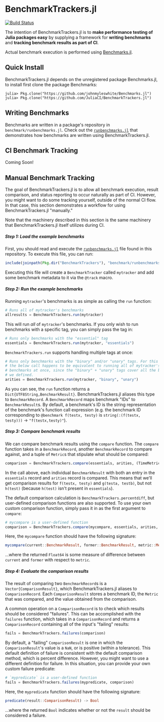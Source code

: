 # BenchmarkTrackers.jl

[![Build Status](https://travis-ci.org/JuliaCI/BenchmarkTrackers.jl.svg?branch=master)](https://travis-ci.org/JuliaCI/BenchmarkTrackers.jl)

The intention of BenchmarkTrackers.jl is to **make performance testing of Julia packages easy** by supplying a framework for **writing benchmarks** and **tracking benchmark results as part of CI**.

Actual benchmark execution is performed using [Benchmarks.jl](https://github.com/jrevels/Benchmarks.jl).

## Quick Install

BenchmarkTrackers.jl depends on the unregistered package Benchmarks.jl, to install first clone the package Benchmarks:
```
julia> Pkg.clone("https://github.com/johnmyleswhite/Benchmarks.jl")
julia> Pkg.clone("https://github.com/JuliaCI/BenchmarkTrackers.jl")
```

## Writing Benchmarks

Benchmarks are written in a package's repository in `benchmark/runbenchmarks.jl`. Check out the [`runbenchmarks.jl`](https://github.com/JuliaCI/BenchmarkTrackers.jl/blob/master/benchmark/runbenchmarks.jl) that demonstrates how benchmarks are written using BenchmarkTrackers.jl.

## CI Benchmark Tracking

Coming Soon!

## Manual Benchmark Tracking

The goal of BenchmarkTrackers.jl is to allow all benchmark execution, result comparison, and status reporting to occur naturally as part of CI. However, you might want to do some tracking yourself, outside of the normal CI flow. In that case, this section demonstrates a workflow for using BenchmarkTrackers.jl "manually."

Note that the machinery described in this section is the same machinery that BenchmarkTrackers.jl itself utilizes during CI.

##### Step 1: Load the example benchmarks

First, you should read and execute the [`runbenchmarks.jl`](https://github.com/JuliaCI/BenchmarkTrackers.jl/blob/master/benchmark/runbenchmarks.jl) file found in this repository. To execute this file, you can run:

```julia
include(joinpath(Pkg.dir("BenchmarkTrackers"), "benchmark/runbenchmarks.jl"))
```

Executing this file will create a `BenchmarkTracker` called `mytracker` and add some benchmark metadata to it via the `@track` macro.

##### Step 2: Run the example benchmarks

Running `mytracker`'s benchmarks is as simple as calling the `run` function:

```julia
# Runs all of mytracker's benchmarks
allresults = BenchmarkTrackers.run(mytracker)
```

This will run *all* of `mytracker`'s benchmarks. If you only wish to run benchmarks with a specific tag, you can simply pass the tag in:

```julia
# Runs only benchmarks with the "essential" tag
essentials = BenchmarkTrackers.run(mytracker, "essentials")
```

`BenchmarkTrackers.run` supports handling multiple tags at once:

```julia
# Runs only benchmarks with the "binary" and/or "unary" tags. For this example,
# the below call happens to be equivalent to running all of mytracker's
# benchmarks at once, since the "binary" + "unary" tags cover all the benchmarks
# we defined.
arities = BenchmarkTrackers.run(mytracker, "binary", "unary")
```

As you can see, the `run` function returns a `Dict{UTF8String,BenchmarkResult}`. BenchmarkTrackers.jl aliases this type to `BenchmarkRecord`. A `BenchmarkRecord` maps benchmark "IDs" to `BenchmarkResult`s. By default, a benchmark's ID is the string representation of the benchmark's function call expression (e.g. the benchmark ID corresponding to `@benchmark f(testx, testy)` is `string(:(f(testx, testy)))` → `"f(testx,testy)"`).

##### Step 3: Compare benchmark results

We can compare benchmark results using the `compare` function. The `compare` function takes in a `BenchmarkRecord`, another `BenchmarkRecord` to compare against, and a tuple of `Metric`s that stipulate what should be compared:

```julia
comparison = BenchmarkTrackers.compare(essentials, arities, (TimeMetric, GCMetric))
```

In the call above, each individual `BenchmarkResult` with both an entry in the `essentials` record and `arities` record is compared. This means that we'll get comparison results for `f(testx, testy)` and `g(testa, testb)`, but not `h(test)` (because `h(test)` isn't present in `essentials`).

The default comparison calculation is `BenchmarkTrackers.percentdiff`, but user-defined comparison functions are also supported. To use your own custom comparison function, simply pass it in as the first argument to `compare`:

```julia
# mycompare is a user-defined function
comparison = BenchmarkTrackers.compare(mycompare, essentials, arities, (TimeMetric, GCMetric))
```

Here, the `mycompare` function should have the following signature:

```julia
mycompare(current::BenchmarkResult, former::BenchmarkResult, metric::Metric) -> Float64
```

...where the returned `Float64` is some measure of difference between `current` and `former` with respect to `metric`.

##### Step 4: Evaluate the comparison results

The result of comparing two `BenchmarkRecord`s is a `Vector{ComparisonResult}`, which BenchmarkTrackers.jl aliases to `ComparisonRecord`. Each `ComparisonResult` stores a benchmark ID, the `Metric` that was compared, and the value obtained from the comparison.

A common operation on a `ComparisonRecord` is to check which results should be considered "failures". This can be accomplished with the `failures` function, which takes in a `ComparisonRecord` and returns a `ComparisonRecord` containing all of the input's "failing" results:

```julia
fails = BenchmarkTrackers.failures(comparison)
```

By default, a "failing" `ComparisonResult` is one in which the `ComparisonResult`'s value is a `NaN`, or is positive (within a tolerance). This default definition of failure is consistent with the default comparison method, which is percent difference. However, you might want to use a different definition for failure. In this situation, you can provide your own custom failure predicate:

```julia
# `mypredicate` is a user-defined function
fails = BenchmarkTrackers.failures(mypredicate, comparison)
```

Here, the `mypredicate` function should have the following signature:

```julia
predicate(result::ComparisonResult) -> Bool
```

...where the returned `Bool` indicates whether or not the `result` should be considered a failure.
